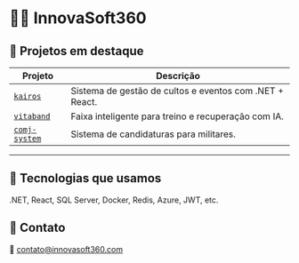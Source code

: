 # 👨‍💻 InnovaSoft360

## 🌟 Projetos em destaque

| Projeto | Descrição |
|--------|-----------|
| [`kairos`](https://github.com/InnovaSoft360/kairos) | Sistema de gestão de cultos e eventos com .NET + React. |
| [`vitaband`](https://github.com/InnovaSoft360/vitaband) | Faixa inteligente para treino e recuperação com IA. |
| [`comj-system`](https://github.com/InnovaSoft360/comj-system) | Sistema de candidaturas para militares. |

---

## 🧠 Tecnologias que usamos

.NET, React, SQL Server, Docker, Redis, Azure, JWT, etc.

## 💼 Contato

📧 contato@innovasoft360.com
